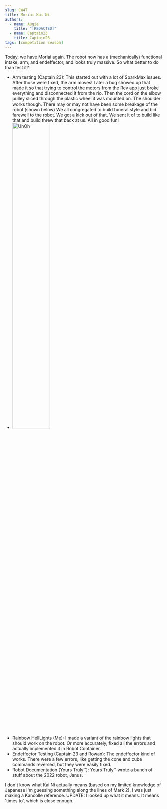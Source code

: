 ```yaml
---
slug: CW4T
title: Moriai Kai Ni
authors:
  - name: Augie
    title: "[REDACTED]"
  - name: Captain23
    title: Captain23
tags: [competition season]
---
```

Today, we have Moriai again. The robot now has a (mechanically) functional intake, arm, and endeffector, and looks truly massive. So what better to do than test it?

* Arm testing (Captain 23): This started out with a lot of SparkMax issues. After those were fixed, the arm moves! Later a bug showed up that made it so that trying to control the motors from the Rev app just broke everything and disconnected it from the rio. Then the cord on the elbow pulley sliced through the plastic wheel it was mounted on. The shoulder works though. There may or may not have been some breakage of the robot (shown below) We all congregated to build funeral style and bid farewell to the robot. We got a kick out of that. We sent it of to build like that and build threw that back at us. All in good fun!
* <img src="20230321UhOh.jpg" alt="UhOh" width="50%" height="50%" />
* Rainbow HellLights (Me): I made a variant of the rainbow lights that should work on the robot. Or more accurately, fixed all the errors and actually implemented it in Robot Container.
* Endeffector Testing (Captain 23 and Rowan): The endeffector kind of works. There were a few errors, like getting the cone and cube commands reversed, but they were easily fixed.
* Robot Documentation (Yours Truly™): Yours Truly™ wrote a bunch of stuff about the 2022 robot, Janus.

I don't know what Kai Ni actually means (based on my limited knowledge of Japanese I'm guessing something along the lines of Mark 2), I was just making a Kancolle reference. UPDATE: I looked up what it means. It means 'times to', which is close enough. 
